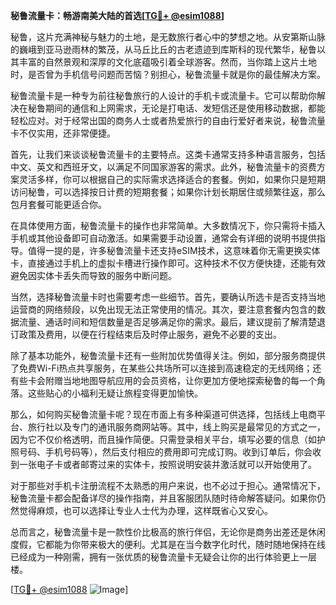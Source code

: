 **秘鲁流量卡：畅游南美大陆的首选[[TG💪+ @esim1088](https://t.me/s/esim1088)]**

秘鲁，这片充满神秘与魅力的土地，是无数旅行者心中的梦想之地。从安第斯山脉的巍峨到亚马逊雨林的繁茂，从马丘比丘的古老遗迹到库斯科的现代繁华，秘鲁以其丰富的自然景观和深厚的文化底蕴吸引着全球游客。然而，当你踏上这片土地时，是否曾为手机信号问题而苦恼？别担心，秘鲁流量卡就是你的最佳解决方案。

秘鲁流量卡是一种专为前往秘鲁旅行的人设计的手机卡或流量卡。它可以帮助你解决在秘鲁期间的通信和上网需求，无论是打电话、发短信还是使用移动数据，都能轻松应对。对于经常出国的商务人士或者热爱旅行的自由行爱好者来说，秘鲁流量卡不仅实用，还非常便捷。

首先，让我们来谈谈秘鲁流量卡的主要特点。这类卡通常支持多种语言服务，包括中文、英文和西班牙文，以满足不同国家游客的需求。此外，秘鲁流量卡的资费方案灵活多样，你可以根据自己的实际需求选择适合的套餐。例如，如果你只是短期访问秘鲁，可以选择按日计费的短期套餐；如果你计划长期居住或频繁往返，那么包月套餐可能更适合你。

在具体使用方面，秘鲁流量卡的操作也非常简单。大多数情况下，你只需将卡插入手机或其他设备即可自动激活。如果需要手动设置，通常会有详细的说明书提供指导。值得一提的是，许多秘鲁流量卡还支持eSIM技术，这意味着你无需更换实体卡，直接通过手机上的虚拟卡槽进行操作即可。这种技术不仅方便快捷，还能有效避免因实体卡丢失而导致的服务中断问题。

当然，选择秘鲁流量卡时也需要考虑一些细节。首先，要确认所选卡是否支持当地运营商的网络频段，以免出现无法正常使用的情况。其次，要注意套餐内包含的数据流量、通话时间和短信数量是否足够满足你的需求。最后，建议提前了解清楚退订政策及费用，以便在行程结束后及时停止服务，避免不必要的支出。

除了基本功能外，秘鲁流量卡还有一些附加优势值得关注。例如，部分服务商提供了免费Wi-Fi热点共享服务，在某些公共场所可以连接到高速稳定的无线网络；还有些卡会附赠当地地图导航应用的会员资格，让你更加方便地探索秘鲁的每一个角落。这些贴心的小福利无疑让旅程变得更加愉快。

那么，如何购买秘鲁流量卡呢？现在市面上有多种渠道可供选择，包括线上电商平台、旅行社以及专门的通讯服务商网站等。其中，线上购买是最常见的方式之一，因为它不仅价格透明，而且操作简便。只需登录相关平台，填写必要的信息（如护照号码、手机号码等），然后支付相应的费用即可完成订购。收到订单后，你会收到一张电子卡或者邮寄过来的实体卡，按照说明安装并激活就可以开始使用了。

对于那些对手机卡注册流程不太熟悉的用户来说，也不必过于担心。通常情况下，秘鲁流量卡都会配备详尽的操作指南，并且客服团队随时待命解答疑问。如果你仍然觉得麻烦，也可以选择让专业人士代为办理，这样既省心又安心。

总而言之，秘鲁流量卡是一款性价比极高的旅行伴侣，无论你是商务出差还是休闲度假，它都能为你带来极大的便利。尤其是在当今数字化时代，随时随地保持在线已经成为一种刚需，拥有一张优质的秘鲁流量卡无疑会让你的出行体验更上一层楼。

[[TG💪+ @esim1088](https://t.me/s/esim1088) ![Image](https://i.postimg.cc/4NQfJmqS/Snipaste-2025-05-13-00-14-12.png)]